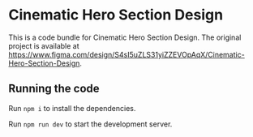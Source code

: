 
  # Cinematic Hero Section Design

  This is a code bundle for Cinematic Hero Section Design. The original project is available at https://www.figma.com/design/S4sI5uZLS31yiZZEVOpAqX/Cinematic-Hero-Section-Design.

  ## Running the code

  Run `npm i` to install the dependencies.

  Run `npm run dev` to start the development server.
  